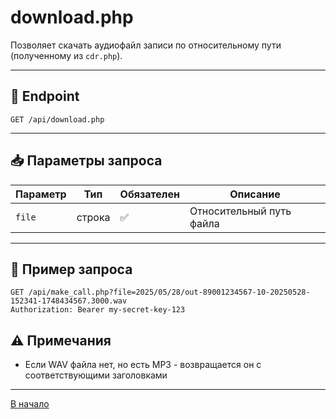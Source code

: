 # download.php

Позволяет скачать аудиофайл записи по относительному пути (полученному из `cdr.php`).

---

## 🔗 Endpoint

```
GET /api/download.php
```

---

## 📥 Параметры запроса

| Параметр | Тип     | Обязателен | Описание                 |
|----------|----------|------------|--------------------------|
| `file`   | строка  | ✅         | Относительный путь файла |

---

## 🧪 Пример запроса

```http
GET /api/make_call.php?file=2025/05/28/out-89001234567-10-20250528-152341-1748434567.3000.wav
Authorization: Bearer my-secret-key-123
```

## ⚠️ Примечания

- Если WAV файла нет, но есть MP3 - возвращается он с соответствующими заголовками

----
[В начало](../README.md)

